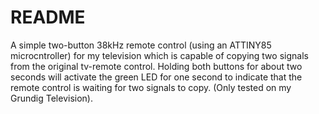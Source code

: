 # README #

A simple two-button 38kHz remote control (using an ATTINY85 microcntroller) for my television which is capable of copying two signals from the original tv-remote control.
Holding both buttons for about two seconds will activate the green LED for one second to indicate that the remote control is waiting for two signals to copy. 
(Only tested on my Grundig Television).